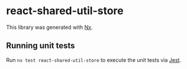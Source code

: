 # react-shared-util-store

This library was generated with [Nx](https://nx.dev).

## Running unit tests

Run `nx test react-shared-util-store` to execute the unit tests via [Jest](https://jestjs.io).
